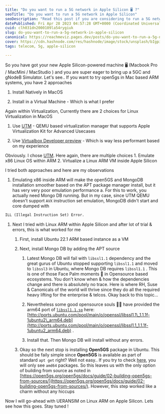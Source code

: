 ```yaml
---
title: "Do you want to run a 5G network in Apple Silicon 🖥️ ?"
seoTitle: "Do you want to run a 5G network in Apple Silicon"
seoDescription: "Read this post if you are considering to run a 5G network in your home lab powered by Apple Silicon"
datePublished: Fri Apr 28 2023 04:57:28 GMT+0000 (Coordinated Universal Time)
cuid: clh031dn2000109la54rygiuk
slug: do-you-want-to-run-a-5g-network-in-apple-silicon
canonical: https://reachmeviz.pages.dev/posts/do-you-want-to-run-a-5g-network-in-apple-silicon/
cover: https://cdn.hashnode.com/res/hashnode/image/stock/unsplash/bIgpii04UIg/upload/3df4431121cf65db0224043a9cdc4025.jpeg
tags: telecom, 5g, apple-silicon

---
```


So you have got your new Apple Silicon-powered machine 🖥️ (Macbook Pro / MacMini / MacStudio ) and you are super eager to bring up a 5GC and gNodeB Simulator. Let's see.. If you want to try open5gs in Mac based ARM systems, you have 2 approaches

1. Install Natively in MacOS
    
2. Install in a Virtual Machine - Which is what I prefer
    

Again within Virtualization, Currently there are 2 choices for Linux Virtualization in MacOS

1. Use [UTM](https://getutm.app/) - QEMU based virtualization manager that supports Apple Virtualization Kit for Advanced Usecases
    
2. Use [Virtualbox Developer preview](https://www.virtualbox.org/wiki/Downloads) - Which is way less performant based on my experience
    

Obviously. I chose [UTM](https://getutm.app/). Here again, there are multiple choices 1. Emulate x86 Linux OS within ARM 2. Virtualize a Linux ARM VM inside Apple Silicon

I tried both approaches and here are my observations

1. Emulating x86 inside ARM will make the open5GS and MongoDB installation smoother based on the APT package manager install, but it has very very poor emulation performance a. For this to work, you actually need Mongo DB running. But in my case, since UTM QEMU doesn't support `AVX` instruction set emulation, MongoDB didn't start and core dumped with
    

```python
ILL (Illegal Instruction Set) Error.
```

1. Next I tried with Linux ARM within Apple Silicon and after lot of trial & errors, this is what worked for me
    
    1. First, install Ubuntu 22.1 ARM based instance as a VM
        
    2. Next, install Mongo DB by adding the APT source
        
        1. Latest Mongo DB will fail with `libssl1.1` dependency and the great gurus of Ubuntu stopped supporting `libssl1.1` and moved to `libssl3` in Ubuntu, where Mongo DB requires `libssl1.1` . This is one of those Face Palm moments 🙈 in Opensource based ecosystems. You don't know when & how the dependencies change and there is absolutely no trace. Here is where RH, Suse & Canonicals of the world will thrive since they do all the required heavy lifting for the enterprise & telcos. Okay back to this topic...
            
        2. Nevertheless some good opensource souls 👼🏻 have provided the arm64 port of [`libssl1.1.so`](http://libssl1.1.so) here: [http://ports.ubuntu.com/pool/main/o/openssl/libssl1.1\_1.1.1f-1ubuntu2\_arm64.deb](http://ports.ubuntu.com/pool/main/o/openssl/libssl1.1_1.1.1f-1ubuntu2_arm64.deb) .
            
        3. Install that. Then Mongo DB will install without any errors.
            
    3. Okay so the next stop is installing **Open5GS** package in Ubuntu. This should be faily simple since **Open5GS** is available as part of standard `apt get` right? Well not easy.. If you try to check [here](https://launchpad.net/~open5gs/+archive/ubuntu/latest/+packages), you will only see `amd64` packages. So this leaves us with the only option of building from source as noted in [https://open5gs.org/open5gs/docs/guide/02-building-open5gs-from-sources/](https://open5gs.org/open5gs/docs/guide/02-building-open5gs-from-sources/). However, this step worked like a charm without any hiccups
        

Now I will go-ahead with UERANSIM on Linux ARM on Apple Silicon. Lets see how this goes. Stay tuned !
